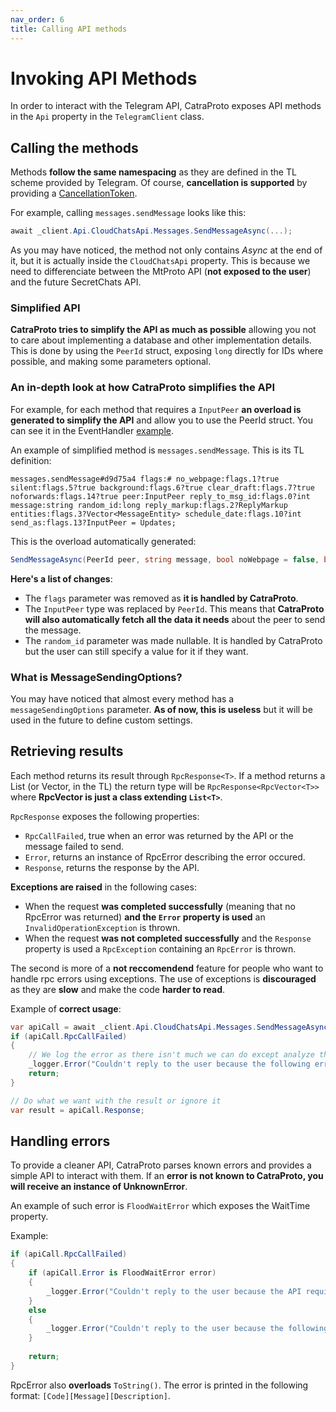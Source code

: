 ```yaml
---
nav_order: 6
title: Calling API methods
---
```

# Invoking API Methods
In order to interact with the Telegram API, CatraProto exposes API methods in the `Api` property in the `TelegramClient` class.

## Calling the methods
Methods **follow the same namespacing** as they are defined in the TL scheme provided by Telegram. Of course, **cancellation is supported** by providing a [CancellationToken](https://docs.microsoft.com/en-us/dotnet/api/system.threading.cancellationtoken).

For example, calling `messages.sendMessage` looks like this:

```cs
await _client.Api.CloudChatsApi.Messages.SendMessageAsync(...);
```

As you may have noticed, the method not only contains _Async_ at the end of it, but it is actually inside the `CloudChatsApi` property. This is because we need to differenciate between the MtProto API (**not exposed to the user**) and the future SecretChats API.

### Simplified API
**CatraProto tries to simplify the API as much as possible** allowing you not to care about implementing a database and other implementation details. This is done by using the `PeerId` struct, exposing `long` directly for IDs where possible, and making some parameters optional.

### An in-depth look at how CatraProto simplifies the API
For example, for each method that requires a `InputPeer` **an overload is generated to simplify the API** and allow you to use the PeerId struct. You can see it in the EventHandler [example](receiving_updates.md#creating-an-eventhandler).

An example of simplified method is `messages.sendMessage`. This is its TL definition:
```
messages.sendMessage#d9d75a4 flags:# no_webpage:flags.1?true silent:flags.5?true background:flags.6?true clear_draft:flags.7?true noforwards:flags.14?true peer:InputPeer reply_to_msg_id:flags.0?int message:string random_id:long reply_markup:flags.2?ReplyMarkup entities:flags.3?Vector<MessageEntity> schedule_date:flags.10?int send_as:flags.13?InputPeer = Updates;
```

This is the overload automatically generated:
```cs
SendMessageAsync(PeerId peer, string message, bool noWebpage = false, bool silent = false, bool background = false, bool clearDraft = false, bool noforwards = false, int? replyToMsgId = null, long? randomId = null, CatraProto.Client.TL.Schemas.CloudChats.ReplyMarkupBase? replyMarkup = null, List<CatraProto.Client.TL.Schemas.CloudChats.MessageEntityBase>? entities = null, int? scheduleDate = null, PeerId? sendAs = null, CatraProto.Client.Connections.MessageScheduling.MessageSendingOptions? messageSendingOptions = null, CancellationToken cancellationToken = default)
```

**Here's a list of changes**:
- The `flags` parameter was removed as **it is handled by CatraProto**.
- The `InputPeer` type was replaced by `PeerId`. This means that **CatraProto will also automatically fetch all the data it needs** about the peer to send the message. 
- The `random_id` parameter was made nullable. It is handled by CatraProto but the user can still specify a value for it if they want.

### What is MessageSendingOptions?
You may have noticed that almost every method has a `messageSendingOptions` parameter. **As of now, this is useless** but it will be used in the future to define custom settings.

## Retrieving results
Each method returns its result through `RpcResponse<T>`. If a method returns a List (or Vector, in the TL) the return type will be `RpcResponse<RpcVector<T>>` where **RpcVector is just a class extending `List<T>`**.

`RpcResponse` exposes the following properties:
- `RpcCallFailed`, true when an error was returned by the API or the message failed to send.
- `Error`, returns an instance of RpcError describing the error occured.
- `Response`, returns the response by the API.

**Exceptions are raised** in the following cases:
- When the request **was completed successfully** (meaning that no RpcError was returned) **and the `Error` property is used** an `InvalidOperationException` is thrown.
- When the request **was not completed successfully** and the `Response` property is used a `RpcException` containing an `RpcError` is thrown.

The second is more of a **not reccomendend** feature for people who want to handle rpc errors using exceptions. The use of exceptions is **discouraged** as they are **slow** and make the code **harder to read**.

Example of **correct usage**:
```cs
var apiCall = await _client.Api.CloudChatsApi.Messages.SendMessageAsync(PeerId.FromPeer(message.PeerId), "Hello user! This is a reply to your message", replyToMsgId: message.Id);
if (apiCall.RpcCallFailed)
{
    // We log the error as there isn't much we can do except analyze the problem in a later moment
    _logger.Error("Couldn't reply to the user because the following error occurred: {Error}", apiCall.Error);
    return;
}

// Do what we want with the result or ignore it
var result = apiCall.Response;
```

## Handling errors
To provide a cleaner API, CatraProto parses known errors and provides a simple API to interact with them. If an **error is not known to CatraProto, you will receive an instance of UnknownError**.

An example of such error is `FloodWaitError` which exposes the WaitTime property.

Example:
```cs
if (apiCall.RpcCallFailed)
{
    if (apiCall.Error is FloodWaitError error)
    {
        _logger.Error("Couldn't reply to the user because the API requires a wait time of {Time} seconds", error.WaitTime.TotalSeconds);
    }
    else
    {
        _logger.Error("Couldn't reply to the user because the following error occurred: {Error}", apiCall.Error);
    }
    
    return;
}
```

RpcError also **overloads** `ToString()`. The error is printed in the following format: `[Code][Message][Description]`.
